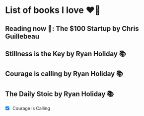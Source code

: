 # List of books I love ❤️‍🔥

## Reading now 📖: The $100 Startup by Chris Guillebeau 

## Stillness is the Key by Ryan Holiday 📚

## Courage is calling by Ryan Holiday 📚

## The Daily Stoic by Ryan Holiday 📚

- [x] Courage is Calling  
